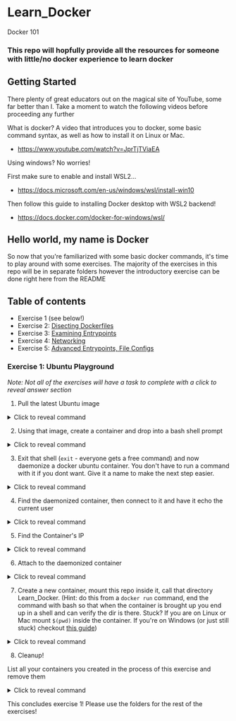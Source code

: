 # Learn_Docker
Docker 101

### This repo will hopfully provide all the resources for someone with little/no docker experience to learn docker

## Getting Started

There plenty of great educators out on the magical site of YouTube, some far better than I. Take a moment to watch the following videos before proceeding any further

What is docker? A video that introduces you to docker, some basic command syntax, as well as how to install it on Linux or Mac. 
* https://www.youtube.com/watch?v=JprTjTViaEA

Using windows? No worries!

First make sure to enable and install WSL2...
* https://docs.microsoft.com/en-us/windows/wsl/install-win10

Then follow this guide to installing Docker desktop with WSL2 backend!
* https://docs.docker.com/docker-for-windows/wsl/

## Hello world, my name is Docker

So now that you're familiarized with some basic docker commands, it's time to play around with some exercises. The majority of the exercises in this repo will be in separate folders however the introductory exercise can be done right here from the README

## Table of contents 
* Exercise 1 (see below!)
* Exercise 2: [Disecting Dockerfiles](/Exercise_2/)
* Exercise 3: [Examining Entrypoints](/Exercise_3/)
* Exercise 4: [Networking](/Exercise_4/)
* Exercise 5: [Advanced Entrypoints, File Configs](/Exercise_5/)
### Exercise 1: Ubuntu Playground
<i>Note: Not all of the exercises will have a task to complete with a click to reveal answer section</i>

1. Pull the latest Ubuntu image

<details>
  <summary>Click to reveal command</summary>
  
`docker pull ubuntu:latest`
</details>

2. Using that image, create a container and drop into a bash shell prompt

<details>
  <summary>Click to reveal command</summary>
  
`docker run -it ubuntu bash`
</details>

3. Exit that shell (`exit` - everyone gets a free command) and now daemonize a docker ubuntu container. You don't have to run a command with it if you dont want. Give it a name to make the next step easier.

<details>
  <summary>Click to reveal command</summary>
  
`docker run -it -d --name container_name ubuntu`
</details>

4. Find the daemonized container, then connect to it and have it echo the current user

<details>
  <summary>Click to reveal command</summary>
  
  This is a 2 part process

  Find the container:
  * `docker ps`

  Connect to it and echo the user:
  * ` docker exec -it container_name whoami`
</details>

5. Find the Container's IP

<details>
  <summary>Click to reveal command</summary>
  
`docker inspect container_name | grep -i ipaddress`
Bonus if you used grep :smile:
</details>

6. Attach to the daemonized container

<details>
  <summary>Click to reveal command</summary>
  
`docker attach container_name`
</details>

7. Create a new container, mount this repo inside it, call that directory Learn_Docker. (Hint: do this from a `docker run` command, end the command with bash so that when the container is brought up you end up in a shell and can verify the dir is there. Stuck? If you are on Linux or Mac mount `$(pwd)` inside the container. If you're on Windows (or just still stuck) checkout [this guide](https://medium.com/@kale.miller96/how-to-mount-your-current-working-directory-to-your-docker-container-in-windows-74e47fa104d7))

<details>
  <summary>Click to reveal command</summary>

Alright I'll admit this might be a tough one

On Mac or Linux run the following
`docker run -it -v $(pwd):/Learn_docker ubuntu bash`

The idea here is that $(pwd) is the absolute path to the current working directory, held in a temporary variable

On windows (ugh) 
`docker run -it -v //c/path/to/this/folder:/Learn_docker ubuntu bash`

What the heck? Well, you need to convert your windows file path to linux-y file path, and the way of doing that is starting the path with double slashes `//` then the `c` drive or whatever drive you have. Honestly, run `$(pwd)` in gitbash from this folder then just add an extra `/`.
</details>

8. Cleanup!

List all your containers you created in the process of this exercise and remove them 

<details>
  <summary>Click to reveal command</summary>
  
`docker ps -a`

`docker rm containerid` 
</details>

This concludes exercise 1! Please use the folders for the rest of the exercises!